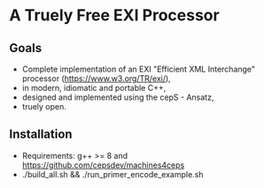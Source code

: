 # A Truely Free EXI Processor
## Goals
- Complete implementation of an EXI "Efficient XML Interchange" processor (https://www.w3.org/TR/exi/), 
- in modern, idiomatic and portable C++,
- designed and implemented using the cepS - Ansatz,
- truely open.

## Installation
- Requirements: g++ >= 8 and https://github.com/cepsdev/machines4ceps
- ./build_all.sh && ./run_primer_encode_example.sh 
